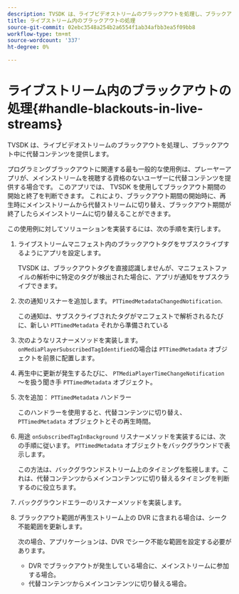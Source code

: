 ```yaml
---
description: TVSDK は、ライブビデオストリームのブラックアウトを処理し、ブラックアウト中に代替コンテンツを提供します。
title: ライブストリーム内のブラックアウトの処理
source-git-commit: 02ebc3548a254b2a6554f1ab34afbb3ea5f09bb8
workflow-type: tm+mt
source-wordcount: '337'
ht-degree: 0%

---
```


# ライブストリーム内のブラックアウトの処理{#handle-blackouts-in-live-streams}

TVSDK は、ライブビデオストリームのブラックアウトを処理し、ブラックアウト中に代替コンテンツを提供します。

プログラミングブラックアウトに関連する最も一般的な使用例は、プレーヤーアプリが、メインストリームを視聴する資格のないユーザーに代替コンテンツを提供する場合です。 このアプリでは、 TVSDK を使用してブラックアウト期間の開始と終了を判断できます。 これにより、ブラックアウト期間の開始時に、再生時にメインストリームから代替ストリームに切り替え、ブラックアウト期間が終了したらメインストリームに切り替えることができます。

この使用例に対してソリューションを実装するには、次の手順を実行します。

1. ライブストリームマニフェスト内のブラックアウトタグをサブスクライブするようにアプリを設定します。

   TVSDK は、ブラックアウトタグを直接認識しませんが、マニフェストファイルの解析中に特定のタグが検出された場合に、アプリが通知をサブスクライブできます。
1. 次の通知リスナーを追加します。 `PTTimedMetadataChangedNotification`.

   この通知は、サブスクライブされたタグがマニフェストで解析されるたびに、新しい `PTTimedMetadata` それから準備されている

1. 次のようなリスナーメソッドを実装します。 `onMediaPlayerSubscribedTagIdentified`の場合は `PTTimedMetadata` オブジェクトを前景に配置します。

1. 再生中に更新が発生するたびに、 `PTMediaPlayerTimeChangeNotification` ～を扱う聞き手 `PTTimedMetadata` オブジェクト。

1. 次を追加： `PTTimedMetadata` ハンドラー

   このハンドラーを使用すると、代替コンテンツに切り替え、 `PTTimedMetadata` オブジェクトとその再生時間。

1. 用途 `onSubscribedTagInBackground` リスナーメソッドを実装するには、次の手順に従います。 `PTTimedMetadata` オブジェクトをバックグラウンドで表示します。

   この方法は、バックグラウンドストリーム上のタイミングを監視します。これは、代替コンテンツからメインコンテンツに切り替えるタイミングを判断するのに役立ちます。

1. バックグラウンドエラーのリスナーメソッドを実装します。
1. ブラックアウト範囲が再生ストリーム上の DVR に含まれる場合は、シーク不能範囲を更新します。

   次の場合、アプリケーションは、DVR でシーク不能な範囲を設定する必要があります。

   * DVR でブラックアウトが発生している場合に、メインストリームに参加する場合。
   * 代替コンテンツからメインコンテンツに切り替える場合。
